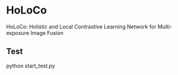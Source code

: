 # HoLoCo
HoLoCo: Holistic and Local Contrastive Learning Network for Multi-exposure Image Fusion

## Test
python start_test.py
